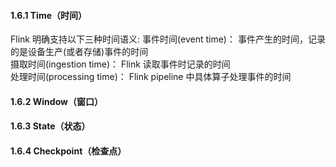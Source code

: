 #### 1.6.1 Time（时间）
Flink 明确支持以下三种时间语义:
事件时间(event time)： 事件产生的时间，记录的是设备生产(或者存储)事件的时间<br>
摄取时间(ingestion time)： Flink 读取事件时记录的时间<br>
处理时间(processing time)： Flink pipeline 中具体算子处理事件的时间<br>
#### 1.6.2 Window（窗口）
#### 1.6.3 State（状态）
#### 1.6.4 Checkpoint（检查点）